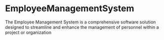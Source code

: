 # EmployeeManagementSystem
The Employee Management System is a comprehensive software solution designed to streamline and enhance the management of personnel within a project or organization
